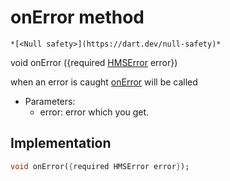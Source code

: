 


# onError method




    *[<Null safety>](https://dart.dev/null-safety)*




void onError
({required [HMSError](../../model_hms_error/HMSError-class.md) error})





<p>when an error is caught <a href="../../model_hms_preview_listener/HMSPreviewListener/onError.md">onError</a> will be called</p>
<ul>
<li>Parameters:
<ul>
<li>error: error which you get.</li>
</ul>
</li>
</ul>



## Implementation

```dart
void onError({required HMSError error});
```







